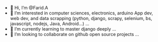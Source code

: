 - 👋 Hi, I’m @Farid.A
- 👀 I’m interested in computer sciences, electronics, arduino 
App dev, web dev, and data scrapping (python, django, scrapy, selenium, bs, javascript, nodejs, Java, Android...) ...
- 🌱 I’m currently learning to master django deeply ...
- 💞️ I’m looking to collaborate on github open source projects ...
        
<!---
Faridsc/Faridsc is a ✨ special ✨ repository because its `README.md` (this file) appears on your GitHub profile.
You can click the Preview link to take a look at your changes.
--->
